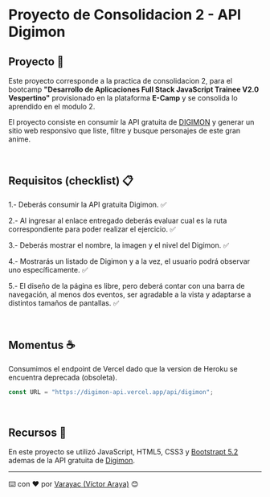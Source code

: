 # Proyecto de Consolidacion 2 - API Digimon

## Proyecto 🚀

Este proyecto corresponde a la practica de consolidacion 2, para el bootcamp **"Desarrollo de Aplicaciones Full Stack JavaScript Trainee V2.0 Vespertino"** provisionado en la plataforma **E-Camp** y se consolida lo aprendido en el modulo 2.

El proyecto consiste en consumir la API gratuita de [DIGIMON](https://digimon-api.vercel.app/index.html) y generar un sitio web responsivo que liste, filtre y busque personajes de este gran anime.

<br>

## Requisitos (checklist) 📋

1.- Deberás consumir la API gratuita Digimon. ✅

2.- Al ingresar al enlace entregado deberás evaluar cual es la ruta correspondiente para poder realizar el ejercicio. ✅

3.- Deberás mostrar el nombre, la imagen y el nivel del Digimon. ✅

4.- Mostrarás un listado de Digimon y a la vez, el usuario podrá observar uno específicamente. ✅

5.- El diseño de la página es libre, pero deberá contar con una barra de navegación, al menos dos eventos, ser agradable a la vista y adaptarse a distintos tamaños de pantallas. ✅

<br>

## Momentus ☕

Consumimos el endpoint de Vercel dado que la version de Heroku se encuentra deprecada (obsoleta).

```js
const URL = "https://digimon-api.vercel.app/api/digimon";
```

<br>

## Recursos 📌

En este proyecto se utilizó JavaScript, HTML5, CSS3 y [Bootstrapt 5.2](https://getbootstrap.com/docs/5.2/getting-started/introduction/) ademas de la API gratuita de [Digimon](https://digimon-api.vercel.app/index.html).

---

⌨️ con ❤️ por [Varayac (Víctor Araya)](https://github.com/varayac) 😊

